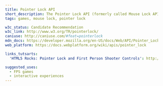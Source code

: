 ```yaml
---
title: Pointer Lock API
short_description: The Pointer Lock API (formerly called Mouse Lock API) provides input methods based on the movement of the mouse over time (i.e., deltas), not just the absolute position of the mouse cursor in the viewport. 
tags: games, mouse lock, pointer lock

w3c_status: Candidate Recommendation
w3c_link: http://www.w3.org/TR/pointerlock/
caniuse: http://caniuse.com/#feat=pointerlock
mdn_docs: https://developer.mozilla.org/en-US/docs/Web/API/Pointer_Lock_API
web_platform: https://docs.webplatform.org/wiki/apis/pointer_lock

links_tutsarts: 
  'HTML5 Rocks: Pointer Lock and First Person Shooter Controls': http://www.html5rocks.com/en/tutorials/pointerlock/intro/

suggested_uses:
  - FPS games 
  - interactive experiences
---
```

```js

``` 